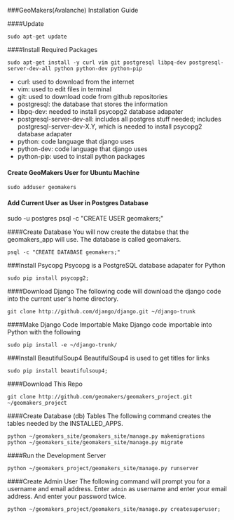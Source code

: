 ###GeoMakers(Avalanche) Installation Guide

####Update
```
sudo apt-get update
```

####Install Required Packages
```
sudo apt-get install -y curl vim git postgresql libpq-dev postgresql-server-dev-all python python-dev python-pip
```
* curl: used to download from the internet
* vim: used to edit files in terminal
* git: used to download code from github repositories
* postgresql: the database that stores the information
* libpq-dev: needed to install psycopg2 database adapater
* postgresql-server-dev-all: includes all postgres stuff needed; includes postgresql-server-dev-X.Y, which is needed to install psycopg2 database adapater
* python: code language that django uses
* python-dev: code language that django uses
* python-pip: used to install python packages

#### Create GeoMakers User for Ubuntu Machine
```
sudo adduser geomakers
```

#### Add Current User as User in Postgres Database
sudo -u postgres psql -c "CREATE USER geomakers;"

####Create Database
You will now create the databse that the geomakers_app will use.  The database is called geomakers.
```
psql -c "CREATE DATABASE geomakers;"
```

###Install Psycopg
Psycopg is a PostgreSQL database adapater for Python
```
sudo pip install psycopg2;
```

####Download Django
The following code will download the django code into the current user's home directory. 
```
git clone http://github.com/django/django.git ~/django-trunk
```

####Make Django Code Importable
Make Django code importable into Python with the following
```
sudo pip install -e ~/django-trunk/
```

###Install BeautifulSoup4
BeautifulSoup4 is used to get titles for links
```
sudo pip install beautifulsoup4;
```

####Download This Repo
```
git clone http://github.com/geomakers/geomakers_project.git ~/geomakers_project
```

####Create Database (db) Tables
The following command creates the tables needed by the INSTALLED_APPS.
```
python ~/geomakers_site/geomakers_site/manage.py makemigrations
python ~/geomakers_site/geomakers_site/manage.py migrate
```

####Run the Development Server
```
python ~/geomakers_project/geomakers_site/manage.py runserver
```

####Create Admin User
The following command will prompt you for a username and email address.
Enter ```admin``` as username and enter your email address.
And enter your password twice.
```
python ~/geomakers_project/geomakers_site/manage.py createsuperuser;
```
